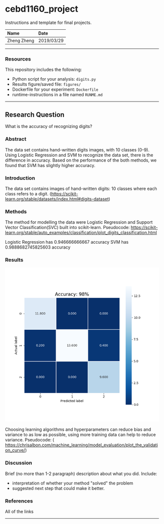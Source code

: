 # cebd1160_project

Instructions and template for final projects.

| Name | Date |
|:-------|:---------------|
|Zheng Zheng | 2019/03/29|

-----

### Resources
This repository includes the following:

- Python script for your analysis: `digits.py`
- Results figure/saved file: `figures/`
- Dockerfile for your experiment: `Dockerfile`
- runtime-instructions in a file named `RUNME.md`


-----

## Research Question

What is the accuracy of recognizing digits? 

### Abstract

The data set contains hand-written digits images, with 10 classes (0-9). Using Logistic Regression and SVM to recognize the data set, there is the difference in accuracy. Based on the performance of the both methods, we found that SVM has slightly higher accuracy.

### Introduction

The data set contains images of hand-written digits: 10 classes where each class refers to a digit.
(https://scikit-learn.org/stable/datasets/index.html#digits-dataset)


### Methods

The method for modelling the data were Logistic Regression and Support Vector Classification(SVC) built into scikit-learn.
Pseudocode: https://scikit-learn.org/stable/auto_examples/classification/plot_digits_classification.html

Logistic Regression has 0.946666666667 accuracy
SVM has 0.9888682745825603 accuracy


### Results

![alt text](https://github.com/mikeditri/Final_Project/blob/master/figures/RFC_Accuracy.png)

Choosing learning algorithms and hyperparameters can reduce bias and variance to as low as possible, using more training data can help to reduce variance. Pseudocode: ( https://chrisalbon.com/machine_learning/model_evaluation/plot_the_validation_curve/)

### Discussion
Brief (no more than 1-2 paragraph) description about what you did. Include:

- interpretation of whether your method "solved" the problem
- suggested next step that could make it better.

### References
All of the links

-------
